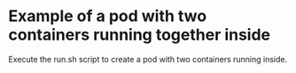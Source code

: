 # Example of a pod with two containers running together inside

Execute the run.sh script to create a pod with two containers running inside.
